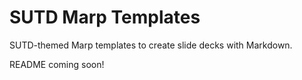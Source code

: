 # SUTD Marp Templates

SUTD-themed Marp templates to create slide decks with Markdown.

README coming soon!

